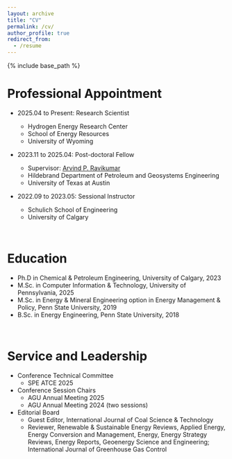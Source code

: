 ```yaml
---
layout: archive
title: "CV"
permalink: /cv/
author_profile: true
redirect_from:
  - /resume
---
```


{% include base_path %}
<br>

Professional Appointment
======
* 2025.04 to Present: Research Scientist
  * Hydrogen Energy Research Center 
  * School of Energy Resources
  * University of Wyoming

* 2023.11 to 2025.04: Post-doctoral Fellow
  * Supervisor: [Arvind P. Ravikumar](https://www.pge.utexas.edu/faculty-and-staff/arvind-ravikumar/)
  * Hildebrand Department of Petroleum and Geosystems Engineering
  * University of Texas at Austin

* 2022.09 to 2023.05: Sessional Instructor
  * Schulich School of Engineering 
  * University of Calgary
<br>

Education
======
* Ph.D in Chemical & Petroleum Engineering, University of Calgary, 2023
* M.Sc. in Computer Information & Technology, University of Pennsylvania, 2025
* M.Sc. in Energy & Mineral Engineering option in Energy Management & Policy, Penn State University, 2019
* B.Sc. in Energy Engineering, Penn State University, 2018
<br>
  
Service and Leadership
======
* Conference Technical Committee
  * SPE ATCE 2025
* Conference Session Chairs
  * AGU Annual Meeting 2025
  * AGU Annual Meeting 2024 (two sessions)
* Editorial Board
  * Guest Editor, International Journal of Coal Science & Technology
  * Reviewer, Renewable & Sustainable Energy Reviews, Applied Energy, Energy Conversion and Management, Energy, Energy Strategy Reviews, Energy Reports, Geoenergy Science and Engineering; International Journal of Greenhouse Gas Control
